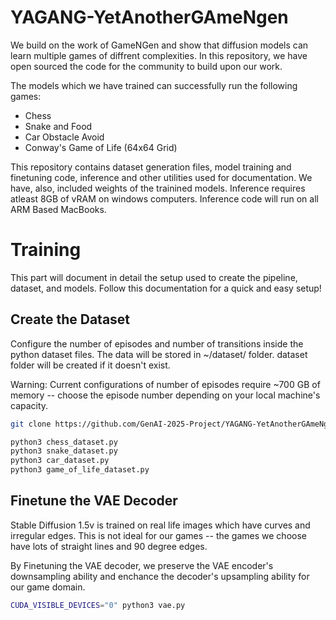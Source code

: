# YAGANG-YetAnotherGAmeNgen

We build on the work of GameNGen and show that diffusion models can learn multiple games of diffrent complexities. In this repository, we have open sourced the code for the community to build upon our work.

The models which we have trained can successfully run the following games:
- Chess
- Snake and Food
- Car Obstacle Avoid
- Conway's Game of Life (64x64 Grid)

This repository contains dataset generation files, model training and finetuning code, inference and other utilities used for documentation. We have, also, included weights of the trainined models. Inference requires atleast 8GB of vRAM on windows computers. Inference code will run on all ARM Based MacBooks.


# Training

This part will document in detail the setup used to create the pipeline, dataset, and models. Follow this documentation for a quick and easy setup!

## Create the Dataset

Configure the number of episodes and number of transitions inside the python dataset files. The data will be stored in ~/dataset/ folder. dataset folder will be created if it doesn't exist.

Warning: Current configurations of number of episodes require ~700 GB of memory -- choose the episode number depending on your local machine's capacity.

```bash
git clone https://github.com/GenAI-2025-Project/YAGANG-YetAnotherGAmeNgen-.git

python3 chess_dataset.py
python3 snake_dataset.py
python3 car_dataset.py
python3 game_of_life_dataset.py
```
## Finetune the VAE Decoder

Stable Diffusion 1.5v is trained on real life images which have curves and irregular edges. This is not ideal for our games -- the games we choose have lots of straight lines and 90 degree edges.

By Finetuning the VAE decoder, we preserve the VAE encoder's downsampling ability and enchance the decoder's upsampling ability for our game domain.

```bash
CUDA_VISIBLE_DEVICES="0" python3 vae.py
```
